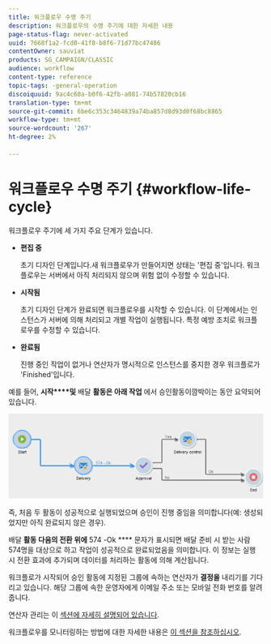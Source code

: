 ```yaml
---
title: 워크플로우 수명 주기
description: 워크플로우의 수명 주기에 대한 자세한 내용
page-status-flag: never-activated
uuid: 7668f1a2-fcd0-41f8-b8f6-71d77bc47486
contentOwner: sauviat
products: SG_CAMPAIGN/CLASSIC
audience: workflow
content-type: reference
topic-tags: -general-operation
discoiquuid: 9ac4c60a-b0f6-42fb-a081-74b57820cb16
translation-type: tm+mt
source-git-commit: 6be6c353c3464839a74ba857d8d93d0f68bc8865
workflow-type: tm+mt
source-wordcount: '267'
ht-degree: 2%

---
```



# 워크플로우 수명 주기 {#workflow-life-cycle}

워크플로우 주기에 세 가지 주요 단계가 있습니다.

* **편집 중**

   초기 디자인 단계입니다.새 워크플로우가 만들어지면 상태는 &#39;편집 중&#39;입니다. 워크플로우는 서버에서 아직 처리되지 않으며 위험 없이 수정할 수 있습니다.

* **시작됨**

   초기 디자인 단계가 완료되면 워크플로우를 시작할 수 있습니다. 이 단계에서는 인스턴스가 서버에 의해 처리되고 개별 작업이 실행됩니다. 특정 예방 조치로 워크플로우를 수정할 수 있습니다.

* **완료됨**

   진행 중인 작업이 없거나 연산자가 명시적으로 인스턴스를 중지한 경우 워크플로가 &#39;Finished&#39;입니다.

예를 들어, **시작****및** 배달 **활동은 아래 작업** 에서 승인활동이깜박이는 동안 요약되어 있습니다.

![](assets/new-workflow-6.png)

즉, 처음 두 활동이 성공적으로 실행되었으며 승인이 진행 중임을 의미합니다(예: 생성되었지만 아직 완료되지 않은 경우).

배달 **활동 다음의 전환 위에** 574 -Ok **** 문자가 표시되면 배달 준비 시 받는 사람 574명을 대상으로 하고 작업이 성공적으로 완료되었음을 의미합니다. 이 정보는 실행 시 전환 효과에 추가되며 데이터를 처리하는 활동에 의해 계산됩니다.

워크플로가 시작되어 승인 활동에 지정된 그룹에 속하는 연산자가 **결정을** 내리기를 기다리고 있습니다. 해당 그룹에 속한 운영자에게 이메일 주소 또는 모바일 전화 번호를 알려 줍니다.

연산자 관리는 이 [섹션에 자세히 설명되어 있습니다](../../platform/using/access-management.md).

워크플로우를 모니터링하는 방법에 대한 자세한 내용은 [이 섹션을 참조하십시오](../../workflow/using/monitoring-workflow-execution.md).
